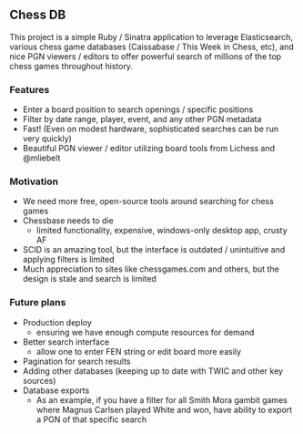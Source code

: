 ## Chess DB

This project is a simple Ruby / Sinatra application to leverage Elasticsearch, various chess game databases (Caissabase / This Week in Chess, etc), and nice PGN viewers / editors to offer powerful search of millions of the top chess games throughout history.

### Features
* Enter a board position to search openings / specific positions
* Filter by date range, player, event, and any other PGN metadata
* Fast! (Even on modest hardware, sophisticated searches can be run very quickly)
* Beautiful PGN viewer / editor utilizing board tools from Lichess and @mliebelt

### Motivation
* We need more free, open-source tools around searching for chess games
* Chessbase needs to die
  - limited functionality, expensive, windows-only desktop app, crusty AF
* SCID is an amazing tool, but the interface is outdated / unintuitive and applying filters is limited
* Much appreciation to sites like chessgames.com and others, but the design is stale and search is limited

### Future plans
* Production deploy
  - ensuring we have enough compute resources for demand
* Better search interface
  - allow one to enter FEN string or edit board more easily
* Pagination for search results
* Adding other databases (keeping up to date with TWIC and other key sources)
* Database exports
  - As an example, if you have a filter for all Smith Mora gambit games where Magnus Carlsen played White and won, have ability to export a PGN of that specific search
